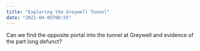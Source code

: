 ```yaml
---
title: "Exploring the Greywell Tunnel"
date: "2021-04-05T08:55"
---
```

Can we find the opposite portal into the tunnel at Greywell and evidence of the part long defunct?

[](https://en.wikipedia.org/wiki/Greywell_Tunnel)

[](http://batconservationtrust.blogspot.com/2018/03/bats-in-greywell-tunnel-hampshire.html?m=1)

[](https://basingstoke-canal.org.uk/about/the-canal/the-last-5-miles/)

[](https://www.subbrit.org.uk/sites/greywell-tunnel-basingstoke-canal/)

[](https://historicengland.org.uk/listing/the-list/list-entry/1339863)

[](https://www.flickr.com/photos/johnspooner/5782255998)

[](https://m.youtube.com/watch?v=09Yz1pruGHc)

[](https://m.youtube.com/watch?v=V2nmizr9JHU)

[](https://m.youtube.com/watch?v=R01kAJ0CRAk)
